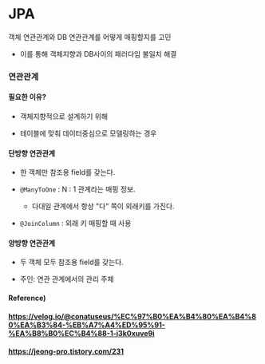 # JPA

객체 연관관계와 DB 연관관계를 어떻게 매핑할지를 고민

* 이를 통해 객체지향과 DB사이의 패러다임 불일치 해결



### 연관관계

#### 필요한 이유?

* 객체지향적으로 설계하기 위해

* 테이블에 맞춰 데이터중심으로 모델링하는 경우

  

#### 단방향 연관관계

* 한 객체만 참조용 field를 갖는다.

* `@ManyToOne` : N : 1 관계라는 매핑 정보.
  * 다대일 관계에서 항상 "다" 쪽이 외래키를 가진다.
* `@JoinColumn` : 외래 키 매핑할 때 사용



#### 양방향 연관관계

* 두 객체 모두 참조용 field를 갖는다.

* 주인: 연관 관계에서의 관리 주체



#### Reference)

#### https://velog.io/@conatuseus/%EC%97%B0%EA%B4%80%EA%B4%80%EA%B3%84-%EB%A7%A4%ED%95%91-%EA%B8%B0%EC%B4%88-1-i3k0xuve9i

#### https://jeong-pro.tistory.com/231
